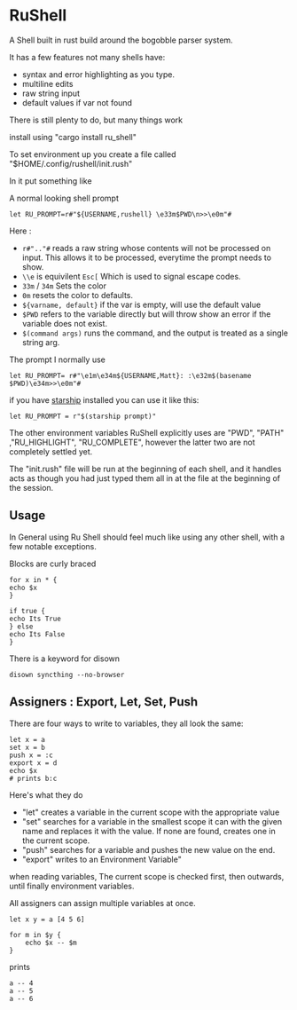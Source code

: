RuShell
======

A Shell built in rust build around the bogobble parser system.

It has a few features not many shells have:

* syntax and error highlighting as you type.
* multiline edits 
* raw string input 
* default values if var not found

There is still plenty to do, but many things work

install using "cargo install ru\_shell" 

To set environment up you create a file called "$HOME/.config/rushell/init.rush"

In it put something like 

A normal looking shell prompt

```text
let RU_PROMPT=r#"${USERNAME,rushell} \e33m$PWD\n>>\e0m"#
```
Here :

* ```r#".."#``` reads a raw string whose contents will not be processed on input. This allows it to be processed, everytime the prompt needs to show.
* ```\\e``` is equivilent ```Esc[``` Which is used to signal escape codes.
* ```33m``` / ```34m``` Sets the color
* ```0m``` resets the color to defaults.
* ```${varname, default}``` if the var is empty, will use the default value
* ```$PWD``` refers to the variable directly but will throw show an error if the variable does not exist.
* ```$(command args)``` runs the command, and the output is treated as a single string arg.


The prompt I normally use

```text
let RU_PROMPT= r#"\e1m\e34m${USERNAME,Matt}: :\e32m$(basename $PWD)\e34m>>\e0m"#
```

if you have [starship](https://starship.rs/) installed you can use it like this:

```text
let RU_PROMPT = r"$(starship prompt)"
```

The other environment variables RuShell explicitly uses are
"PWD", "PATH" ,"RU\_HIGHLIGHT", "RU\_COMPLETE", however the latter two are not completely settled yet.


The "init.rush" file will be run at the beginning of each shell, and it handles acts as though you had just typed them all in at the file at the beginning of the session.

## Usage

In General using Ru Shell should feel much like using any other shell, with a few notable exceptions.

Blocks are curly braced

```text
for x in * {
echo $x
}

if true {
echo Its True
} else 
echo Its False
}

```

There is a keyword for disown

```text
disown syncthing --no-browser
```

## Assigners : Export, Let, Set, Push

There are four ways to write to variables, they all look the same:

```text
let x = a
set x = b
push x = :c
export x = d
echo $x
# prints b:c 
```

Here's what they do

* "let" creates a variable in the current scope with the appropriate value
* "set" searches for a variable in the smallest scope it can with the given name and replaces it with the value. If none are found, creates one in the current scope.
* "push" searches for a variable and pushes the new value on the end. 
* "export" writes to an Environment Variable"

when reading variables, The current scope is checked first, then outwards, until finally environment variables.

All assigners can assign multiple variables at once.

```text
let x y = a [4 5 6]

for m in $y {
    echo $x -- $m
}

```

prints 

```text
a -- 4
a -- 5
a -- 6
```

